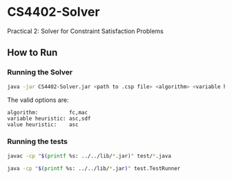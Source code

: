 # CS4402-Solver
Practical 2: Solver for Constraint Satisfaction Problems 

## How to Run

### Running the Solver

```bash
java -jar CS4402-Solver.jar <path to .csp file> <algorithm> <variable heuristic> <value heuristic>
```

The valid options are:
```
algorithm:          fc,mac
variable heuristic: asc,sdf
value heuristic:    asc
```

### Running the tests

```bash
javac -cp "$(printf %s: ../../lib/*.jar)" test/*.java
```

```bash
java -cp "$(printf %s: ../../lib/*.jar)" test.TestRunner
```
